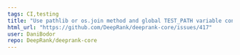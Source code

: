 ```yaml
---
tags: CI,testing
title: "Use pathlib or os.join method and global TEST_PATH variable consistently in test modules"
html_url: "https://github.com/DeepRank/deeprank-core/issues/417"
user: DaniBodor
repo: DeepRank/deeprank-core
---
```


